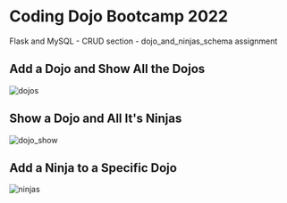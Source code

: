 # Coding Dojo Bootcamp 2022
Flask and MySQL - CRUD section - dojo_and_ninjas_schema assignment

## Add a Dojo and Show All the Dojos

![dojos](https://user-images.githubusercontent.com/99504059/177492636-db7f18d7-8208-42ac-b9a9-48fe9fabd011.png)

## Show a Dojo and All It's Ninjas

![dojo_show](https://user-images.githubusercontent.com/99504059/177492657-d210b492-f774-42c2-b95e-69a3ef17bd97.png)

## Add a Ninja to a Specific Dojo

![ninjas](https://user-images.githubusercontent.com/99504059/177492672-64b3744f-ae17-438a-b959-2cce3d4e8710.png)
